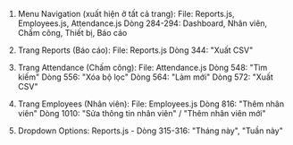 1. Menu Navigation (xuất hiện ở tất cả trang):
File: Reports.js, Employees.js, Attendance.js
Dòng 284-294: Dashboard, Nhân viên, Chấm công, Thiết bị, Báo cáo

2. Trang Reports (Báo cáo):
File: Reports.js
Dòng 344: "Xuất CSV"

3. Trang Attendance (Chấm công):
File: Attendance.js
Dòng 548: "Tìm kiếm"
Dòng 556: "Xóa bộ lọc"
Dòng 564: "Làm mới"
Dòng 572: "Xuất CSV"

4. Trang Employees (Nhân viên):
File: Employees.js
Dòng 816: "Thêm nhân viên"
Dòng 1010: "Sửa thông tin nhân viên" / "Thêm nhân viên mới"

5. Dropdown Options:
Reports.js - Dòng 315-316: "Tháng này", "Tuần này"